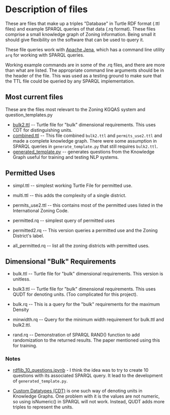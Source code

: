 # Description of files

These are files that make up a triples "Database" in Turtle RDF format (.ttl files) and example SPARQL queries of that data (.rq format).  These files comprise a small knowledge graph of Zoning information.  Being small it should give flexibility on the software that can be used to query it.

These file queries work with [Apache Jena](https://jena.apache.org/), which has a command line utility `arq` for working with SPARQL queries.

Working example commands are in some of the .rq files, and there are more than what are listed.  The appropriate command line arguments should be in the header of the file.  This was used as a testing ground to make sure that the TTL file could be queried by any SPARQL implementation.

## Most current files
These are the files most relevant to the Zoning KGQAS system and question_templates.py
* [bulk2.ttl](bulk2.ttl) -- Turtle file for "bulk" dimensional requirements.  This uses CDT for distinguishing units.
* [combined.ttl](combined.ttl) -- This file combined `bulk2.ttl` and `permits_use2.ttl` and made a complete knowledge graph.  There were some assumption in SPARQL queries in `generate_template.py` that still requires `bulk2.ttl`.
* [generated_template.py](generated_template.py) -- generates questions from the Knowledge Graph useful for training and testing NLP systems.

## Permitted Uses
* simpl.ttl -- simplest working Turtle File for permitted use.
* multi.ttl -- this adds the complexity of a single district.
* permits_use2.ttl -- this contains most of the permitted uses listed in the International Zoning Code.

* permitted.rq -- simplest query of permitted uses
* permitted2.rq -- This version queries a permitted use and the Zoning District's label.
* all_permitted.rq -- list all the zoning districts with permitted uses.


## Dimensional "Bulk" Requirements 
* bulk.ttl -- Turtle file for "bulk" dimensional requirements.  This version is unitless.
* bulk3.ttl -- Turtle file for "bulk" dimensional requirements.  This uses QUDT for denoting units. (Too complicated for this project).

* bulk.rq -- This is a query for the "bulk" requirements for the maximum Density
* minwidth.rq -- Query for the minimum width requirement for bulk.ttl and bulk2.ttl. 
* rand.rq -- Demonstration of SPARQL RAND() function to add randomization to the returned results.  The paper mentioned using this for training.

### Notes
* [rdflib_10_questions.ipynb](rdflib_10_questions.ipynb) - I think the idea was to try to create 10 questions with its associated SPARQL query.  It lead to the development of `generated_template.py`.

* [Custom Datatypes (CDT)](https://ci.mines-stetienne.fr/lindt/v4/custom_datatypes) is one such way of denoting units in Knowledge Graphs.  One problem with it is the values are not numeric, so using isNumeric() in SPARQL will not work.  Instead, QUDT adds more triples to represent the units.

